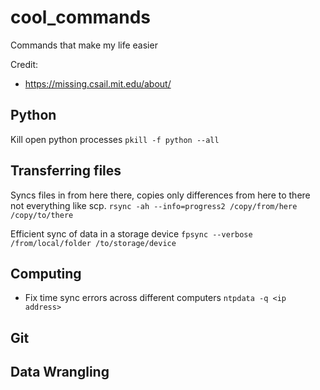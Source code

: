 # cool_commands
Commands that make my life easier

Credit: 
* https://missing.csail.mit.edu/about/

## Python
Kill open python processes
```pkill -f python --all```

## Transferring files
Syncs files in from here there, copies only differences from here to there not everything like scp.
```rsync -ah --info=progress2 /copy/from/here /copy/to/there```

Efficient sync of data in a storage device
```fpsync --verbose /from/local/folder /to/storage/device```

## Computing
- Fix time sync errors across different computers ```ntpdata -q <ip address>```

## Git

## Data Wrangling
